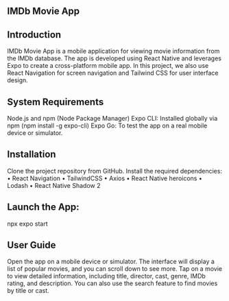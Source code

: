 ## IMDb Movie App
## Introduction
IMDb Movie App is a mobile application for viewing movie information from the IMDb database. The app is developed using React Native and leverages Expo to create a cross-platform mobile app. In this project, we also use React Navigation for screen navigation and Tailwind CSS for user interface design.

## System Requirements
Node.js and npm (Node Package Manager)
Expo CLI: Installed globally via npm (npm install -g expo-cli)
Expo Go: To test the app on a real mobile device or simulator.
## Installation
Clone the project repository from GitHub.
Install the required dependencies:
   •	React Navigation
   •  TailwindCSS
   •	Axios
   •	React Native heroicons
   •	Lodash
   •	React Native Shadow 2
## Launch the App:
npx expo start

## User Guide
Open the app on a mobile device or simulator.
The interface will display a list of popular movies, and you can scroll down to see more.
Tap on a movie to view detailed information, including title, director, cast, genre, IMDb rating, and description.
You can also use the search feature to find movies by title or cast.





   
   
